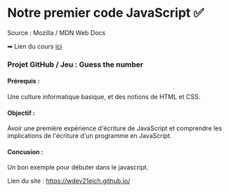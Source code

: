 # Notre premier code JavaScript &#9989;

Source : Mozilla / MDN Web Docs

&#10145; Lien du cours [ici](https://developer.mozilla.org/fr/docs/Learn/JavaScript/First_steps/A_first_splash)

### Projet GitHub / Jeu : Guess the number

#### Prérequis :

Une culture informatique basique, et des notions de HTML et CSS.

#### Objectif :

Avoir une première expérience d'écriture de JavaScript et comprendre les implications de l'écriture d'un programme en JavaScript.

#### Concusion :

Un bon exemple pour débuter dans le javascript.

Lien du site : https://wdev21eich.github.io/
